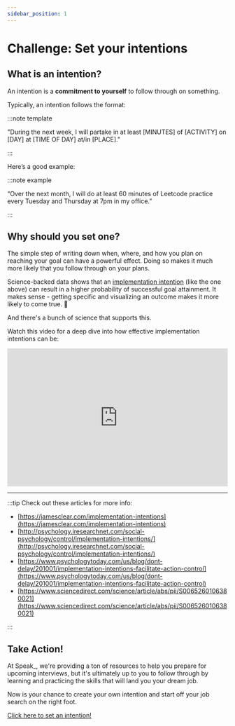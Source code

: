 ```yaml
---
sidebar_position: 1
---
```


# Challenge: Set your intentions

## What is an intention?

An intention is a **commitment to yourself** to follow through on something.

Typically, an intention follows the format:

:::note template

"During the next week, I will partake in at least [MINUTES] of [ACTIVITY] on [DAY] at [TIME OF DAY] at/in [PLACE]."

:::

Here’s a good example:

:::note example

“Over the next month, I will do at least 60 minutes of Leetcode practice every Tuesday and Thursday at 7pm in my office.”

:::

## Why should you set one?

The simple step of writing down when, where, and how you plan on reaching your goal can have a powerful effect. Doing so makes it much more likely that you follow through on your plans.

Science-backed data shows that an [implementation intention](https://en.wikipedia.org/wiki/Implementation_intention) (like the one above) can result in a higher probability of successful goal attainment. It makes sense - getting specific and visualizing an outcome makes it more likely to come true. 🔮

And there's a bunch of science that supports this.

Watch this video for a deep dive into how effective implementation intentions can be:

<iframe width="100%" height="315" src="https://www.youtube.com/embed/DUAB-BW-gZ8" title="YouTube video player" frameborder="0" allow="accelerometer; autoplay; clipboard-write; encrypted-media; gyroscope; picture-in-picture" allowfullscreen></iframe>

---

:::tip Check out these articles for more info:

- [https://jamesclear.com/implementation-intentions](https://jamesclear.com/implementation-intentions)
- [http://psychology.iresearchnet.com/social-psychology/control/implementation-intentions/](http://psychology.iresearchnet.com/social-psychology/control/implementation-intentions/)
- [https://www.psychologytoday.com/us/blog/dont-delay/201001/implementation-intentions-facilitate-action-control](https://www.psychologytoday.com/us/blog/dont-delay/201001/implementation-intentions-facilitate-action-control)
- [https://www.sciencedirect.com/science/article/abs/pii/S0065260106380021](https://www.sciencedirect.com/science/article/abs/pii/S0065260106380021)

:::

## Take Action!

At Speak\_, we're providing a ton of resources to help you prepare for upcoming interviews, but it's ultimately up to you to follow through by learning and practicing the skills that will land you your dream job.

Now is your chance to create your own intention and start off your job search on the right foot.

<a className="btn" href="https://airtable.com/shrcn1QBzW5liRKf3">Click here to set an intention!</a>

